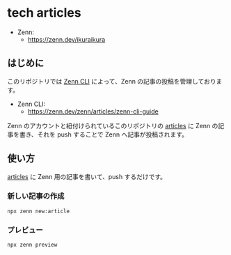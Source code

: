 # tech articles

- Zenn:
  - https://zenn.dev/ikuraikura

## はじめに

このリポジトリでは [Zenn CLI](https://zenn.dev/zenn/articles/zenn-cli-guide) によって、Zenn の記事の投稿を管理しております。

- Zenn CLI:
  - https://zenn.dev/zenn/articles/zenn-cli-guide

Zenn のアカウントと紐付けられているこのリポジトリの [articles](https://github.com/suguruTakahashi-1234/tech-articles/tree/main/articles) に Zenn の記事を書き、それを push することで Zenn へ記事が投稿されます。

## 使い方

[articles](https://github.com/suguruTakahashi-1234/tech-articles/tree/main/articles) に Zenn 用の記事を書いて、push するだけです。

### 新しい記事の作成

```shell
npx zenn new:article
```

### プレビュー

```shell
npx zenn preview
```
